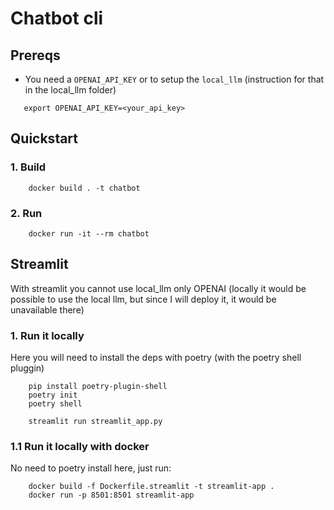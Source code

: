 # Chatbot cli

## Prereqs
 - You need a `OPENAI_API_KEY` or to setup the `local_llm` (instruction for that in the local_llm folder)
 ```
    export OPENAI_API_KEY=<your_api_key>
 ```

## Quickstart

### 1. Build
```
    docker build . -t chatbot
```

### 2. Run
```
    docker run -it --rm chatbot
```

## Streamlit

With streamlit you cannot use local_llm only OPENAI (locally it would be possible to use the local llm, but since I will deploy it, it would be unavailable there)

### 1. Run it locally
Here you will need to install the deps with poetry (with the poetry shell pluggin)
```
    pip install poetry-plugin-shell
    poetry init
    poetry shell 
```

```
    streamlit run streamlit_app.py
```

### 1.1 Run it locally with docker
No need to poetry install here, just run:
```
    docker build -f Dockerfile.streamlit -t streamlit-app .
    docker run -p 8501:8501 streamlit-app
```